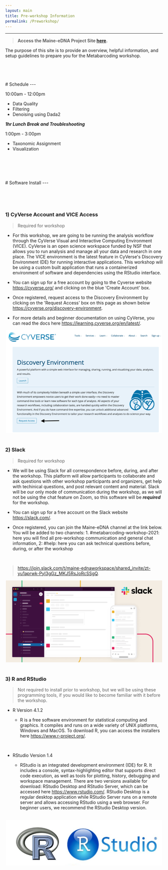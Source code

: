 ```yaml
---
layout: main
title: Pre-workshop Information
permalink: /Preworkshop/
---
```


---

> **Access the Maine-eDNA Project Site [here](https://umaine.edu/edna/).**


The purpose of this site is to provide an overview, helpful information, and setup guidelines to prepare you for the Metabarcoding workshop.

<br />

<hr style="height:15px; visibility:hidden;" />
# Schedule
---
<br>

10:00am - 12:00pm
 - Data Quality 
 - Filtering
 - Denoising using Dada2
  
_**1hr Lunch Break and Troubleshooting**_

 1:00pm - 3:00pm
 - Taxonomic Assignment
 - Visualization
 
 <br>
 <br>
 

<hr style="height:15px; visibility:hidden;" />
# Software Install
---
<hr style="height:15px; visibility:hidden;" />

<br>

### 1) CyVerse Account and VICE Access
> Required for workshop

 - For this workshop, we are going to be running the analysis workflow through the CyVerse Visual and Interactive Computing Environment (VICE). CyVerse is an open science workspace funded by NSF that allows you to run analysis and manage all your data and research in one place. The VICE environment is the latest feature in CyVerse's Discovery Environment (DE) for running interactive applications. This workshop will be using a custom built application that runs a containerized environment of software and dependencies using the RStudio interface. 

 - You can sign up for a free account by going to the Cyverse website <https://cyverse.org/> and clicking on the blue 'Create Account' box.
 - Once registered, request access to the Discovery Environment by clicking on the 'Request Access' box on this page as shown below <https://cyverse.org/discovery-environment>.
 - For more details and beginner documentation on using CyVerse, you can read the docs here <https://learning.cyverse.org/en/latest/>.

 <center><img src="../images/CyVerse.png" width="500"></center>

<br>

### 2) Slack 
> Required for workshop

 - We will be using Slack for all correspondence before, during, and after the workshop. This platform will allow participants to collaborate and ask questions with other workshop participants and organizers, get help with techinical questions, and post relevant content and material. Slack will be our only mode of communication during the workshop, as we will not be using the chat feature on Zoom, so this software will be **_required_** for the workshop. 
 
 - You can sign up for a free account on the Slack website <https://slack.com/>. 
 - Once registered, you can join the Maine-eDNA channel at the link below. You will be added to two channels: 1. #metabarcoding-workshop-2021: here you will find all pre-workshop communication and general chat information, 2: #help: here you can ask technical questions before, during, or after the workshop
 <br>
 
 > <https://join.slack.com/t/maine-ednaworkspace/shared_invite/zt-yu1aprwk-PyI3gGz_MKJ5RsJoRcSSgQ>.
 
 <center><img src="../images/Slack.jpeg" width="500"></center>

<br>


### 3) R and RStudio
>Not required to install prior to workshop, but we will be using these programming tools, if you would like to become familiar with it before the workshop.

* R Version 4.1.2

  - R is a free software environment for statistical computing and graphics. It compiles and runs on a wide variety of UNIX platforms, Windows and MacOS. To download R, you can access the installers here <https://www.r-project.org/>.
<br>

* RStudio Version 1.4

  - RStudio is an integrated development environment (IDE) for R. It includes a console, syntax-highlighting editor that supports direct code execution, as well as tools for plotting, history, debugging and workspace management. There are two versions available for download: RStudio Desktop and RStudio Server, which can be accessed here <https://www.rstudio.com/>. RStudio Desktop is a regular desktop application while RStudio Server runs on a remote server and allows accessing RStudio using a web browser. For beginner users, we recommend the RStudio Desktop version.

<br />
 <center><img src="../images/Rlogo.png" width="500"></center>

<br>
